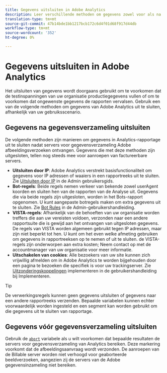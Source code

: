 ```yaml
---
title: Gegevens uitsluiten in Adobe Analytics
description: Leer verschillende methoden om gegevens zowel voor als na gegevensverzameling uit te sluiten.
translation-type: tm+mt
source-git-commit: 47b14bde1bb1217bcb172c6d4f01d68f917d44db
workflow-type: tm+mt
source-wordcount: '352'
ht-degree: 0%

---
```



# Gegevens uitsluiten in Adobe Analytics

Het uitsluiten van gegevens wordt doorgaans gebruikt om te voorkomen dat de testinspanningen van uw organisatie productiegegevens vullen of om te voorkomen dat ongewenste gegevens de rapporten vervalsen. Gebruik een van de volgende methoden om gegevens van Adobe Analytics uit te sluiten, afhankelijk van uw gebruiksscenario.

## Gegevens na gegevensverzameling uitsluiten

De volgende methoden zijn manieren om gegevens in Analytics-rapportage uit te sluiten nadat servers voor gegevensverzameling Adobe afbeeldingsverzoeken ontvangen. Gegevens die met deze methoden zijn uitgesloten, tellen nog steeds mee voor aanroepen van factureerbare servers.

* **Uitsluiten door IP**: Adobe Analytics verstrekt basisfunctionaliteit om gegevens voor IP adressen of waaiers in een rapportreeks uit te sluiten. Zie [Uitsluiten door IP](/help/admin/admin/exclude-ip.md) in de Admin gebruikersgids.
* **Bot-regels**: Beide regels nemen verkeer van bekende zowel userAgent koorden en sluiten hen van de rapporten van de Analyse uit. Gegevens die via beide regels zijn uitgesloten, worden in het Bots-rapport opgenomen. U kunt aangepaste botregels maken om extra gegevens uit te sluiten. Zie [Bot Rules](/help/admin/admin/bot-removal/bot-rules.md) in de Admin-gebruikershandleiding.
* **VISTA-regels**: Afhankelijk van de behoeften van uw organisatie worden treffers die aan uw vereisten voldoen, verzonden naar een andere rapportsuite die is gewijd aan het ontvangen van uitgesloten gegevens. De regels van VISTA worden algemeen gebruikt tegen IP adressen, maar zijn niet beperkt tot hen. U kunt om het even welke afmeting gebruiken om gegevens in rapportreeksen op te nemen of uit te sluiten. de VISTA-regels zijn onderworpen aan extra kosten; Neem contact op met de accountmanager van uw organisatie voor meer informatie.
* **Uitschakelen van cookies**: Alle bezoekers van uw site kunnen zich vrijwillig afmelden om in Adobe Analytics te worden bijgehouden door een pagina te bezoeken die specifiek is voor uw trackingserver. Zie [Uitzonderingskoppelingen](/help/implement/js/opt-out.md) implementeren in de gebruikershandleiding bij Implementeren.

>[!TIP]
>
>De verwerkingsregels kunnen geen gegevens uitsluiten of gegevens naar een andere rapportreeks verzenden. Bepaalde variabelen kunnen echter voorwaardelijk worden ingesteld en een segment kan worden gebruikt om die gegevens uit te sluiten van rapportage.

## Gegevens vóór gegevensverzameling uitsluiten

Gebruik de [`abort`](/help/implement/vars/config-vars/abort.md) variabele als u wilt voorkomen dat bepaalde resultaten de servers voor gegevensverzameling van Analytics bereiken. Deze markering voorkomt dat de afbeeldingsaanvraag wordt verzonden. De aanroepen van de Billable server worden niet verhoogd voor geaborteerde beeldverzoeken, aangezien zij de servers van de Adobe gegevensinzameling niet bereiken.
